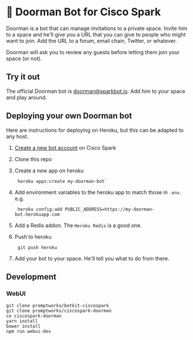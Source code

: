 # 🎩 Doorman Bot for Cisco Spark

Doorman is a bot that can manage invitations to a private space.
Invite him to a space and he'll give you a URL that you can give to people who might want to join.
Add the URL to a forum, email chain, Twitter, or whatever.

Doorman will ask you to review any guests before letting them join your space (or not).

## Try it out

The official Doorman bot is doorman@sparkbot.io.
Add him to your space and play around.

## Deploying your own Doorman bot

Here are instructions for deploying on Heroku, but this can be adapted to any host.

1. [Create a new bot account](https://developer.ciscospark.com/add-bot.html) on Cisco Spark
2. Clone this repo
3. Create a new app on heroku

        heroku apps:create my-doorman-bot`

4. Add environment variables to the heroku app to match those in `.env`.
   e.g.

        heroku config:add PUBLIC_ADDRESS=https://my-doorman-bot.herokuapp.com

5. Add a Redis addon. The `Heroku Redis` is a good one.

6. Push to heroku

        git push heroku

7. Add your bot to your space. He'll tell you what to do from there.

## Development

### WebUI

```
git clone promptworks/botkit-ciscospark
git clone promptworks/ciscospark-doorman
co ciscospark-doorman
yarn install
bower install
npm run webui-dev
```
